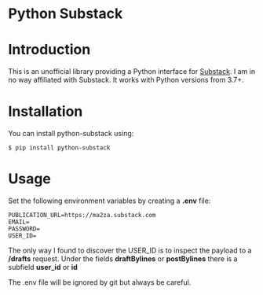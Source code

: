 # Python Substack

# Introduction

This is an unofficial library providing a Python interface for [Substack](https://substack.com/).
I am in no way affiliated with Substack. It works with
Python versions from 3.7+.

# Installation

You can install python-substack using:

    $ pip install python-substack

# Usage

Set the following environment variables by creating a **.env** file:

    PUBLICATION_URL=https://ma2za.substack.com
    EMAIL=
    PASSWORD=
    USER_ID=

The only way I found to discover the USER_ID is to inspect
the payload to a **/drafts** request. Under the fields **draftBylines**
or **postBylines** there is a subfield **user_id** or **id**

The .env file will be ignored by git but always be careful.